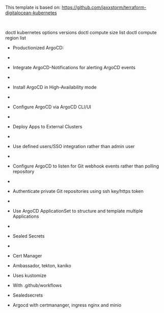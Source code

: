 This template is based on: https://github.com/jaxxstorm/terraform-digitalocean-kubernetes

<br>

doctl kubernetes options versions
doctl compute size list
doctl compute region list

-	Productionized ArgoCD:
-	
-	Integrate ArgoCD-Notifications for alerting ArgoCD events
-	
-	Install ArgoCD in High-Availability mode
-	
-	Configure ArgoCD via ArgoCD CLI/UI
-	
-	Deploy Apps to External Clusters
-	
-	Use defined users/SSO integration rather than admin user
-	
-	Configure ArgoCD to listen for Git webhook events rather than polling repository
-	
-	Authenticate private Git repositories using ssh key/https token
-	
-	Use ArgoCD ApplicationSet to structure and template multiple Applications
-	
-	Sealed Secrets
-	
-	Cert Manager

- Ambassador, tekton, kaniko
-	Uses kustomize
-	With .github/workflows

-	Sealedsecrets
-	Argocd with certmananger, ingress nginx and minio


<br>
